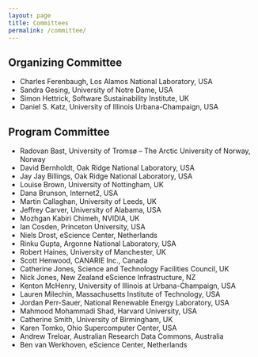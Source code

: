 ```yaml
---
layout: page
title: Committees
permalink: /committee/
---
```


## Organizing Committee

- Charles Ferenbaugh, Los Alamos National Laboratory, USA
- Sandra Gesing, University of Notre Dame, USA
- Simon Hettrick, Software Sustainability Institute, UK
- Daniel S. Katz, University of Illinois Urbana-Champaign, USA

## Program Committee

- Radovan Bast, University of Tromsø – The Arctic University of Norway, Norway
- David Bernholdt, Oak Ridge National Laboratory, USA
- Jay Jay Billings, Oak Ridge National Laboratory, USA
- Louise Brown, University of Nottingham, UK
- Dana Brunson, Internet2, USA
- Martin Callaghan, University of Leeds, UK
- Jeffrey Carver, University of Alabama, USA
- Mozhgan Kabiri Chimeh, NVIDIA, UK
- Ian Cosden, Princeton University, USA
- Niels Drost, eScience Center, Netherlands
- Rinku Gupta, Argonne National Laboratory, USA
- Robert Haines, University of Manchester, UK
- Scott Henwood, CANARIE Inc., Canada
- Catherine Jones, Science and Technology Facilities Council, UK
- Nick Jones, New Zealand eScience Infrastructure, NZ
- Kenton McHenry, University of Illinois at Urbana-Champaign, USA
- Lauren Milechin, Massachusetts Institute of Technology, USA
- Jordan Perr-Sauer, National Renewable Energy Laboratory, USA
- Mahmood Mohammadi Shad, Harvard University, USA
- Catherine Smith, University of Birmingham, UK
- Karen Tomko, Ohio Supercomputer Center, USA
- Andrew Treloar, Australian Research Data Commons, Australia
- Ben van Werkhoven, eScience Center, Netherlands

